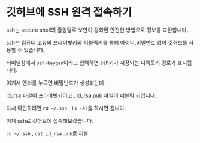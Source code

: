 # 깃허브에 SSH 원격 접속하기

ssh는 secure shell의 줄임말로 보안이 강화된 안전한 방법으로 정보를 교환합니다.

ssh는 컴퓨터 고유의 프라이빗키와 퍼블릭키를 통해 아이디,비밀번호 없이 깃허브를 사용할 수 있습니다.

터미널창에서 `ssh-keygen`이라고 입력하면 ssh키가 저장되는 디렉토리 경로가 표시됩니다.

여기서 엔터를 누르면 비밀번호가 생성되는데 

id_rsa 파일이 프라이빗키이고 , id_rsa.pub 파일이 퍼블릭 키입니다.

다시 확인하려면 `cd ~/.ssh` , `ls -al`을 하시면 됩니다.

이제 ssh로 깃허브에 접속해보겠습니다.

`cd ~/.ssh` , `cat id_rsa.pub`로 퍼블
